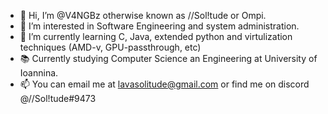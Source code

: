 - 👋 Hi, I’m @V4NGBz otherwise known as //Sol!tude or Ompi.
- 👀 I’m interested in Software Engineering and system administration.
- 🌱 I’m currently learning C, Java, extended python and virtulization techniques (AMD-v, GPU-passthrough, etc)
- 📚 Currently studying Computer Science an Engineering at University of Ioannina.
- 📫 You can email me at lavasolitude@gmail.com or find me on discord @//Sol!tude#9473

<!---
Omp1/Omp1 is a ✨ special ✨ repository because its `README.md` (this file) appears on your GitHub profile.
You can click the Preview link to take a look at your changes.
--->

